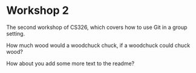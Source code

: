 # Workshop 2

The second workshop of CS326, which covers how to use Git in a group setting.

How much wood would a woodchuck chuck, if a woodchuck could chuck wood?

How about you add some more text to the readme?
